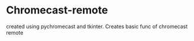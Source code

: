 # Chromecast-remote
created using pychromecast and tkinter. Creates basic func of chromecast remote
